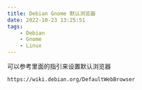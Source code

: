 ```yaml
---
title: Debian Gnome 默认浏览器
date: 2022-10-23 13:25:51
tags:
	- Debian
	- Gnome
	- Linux
---
```

可以参考里面的指引来设置默认浏览器
```url
https://wiki.debian.org/DefaultWebBrowser
```
